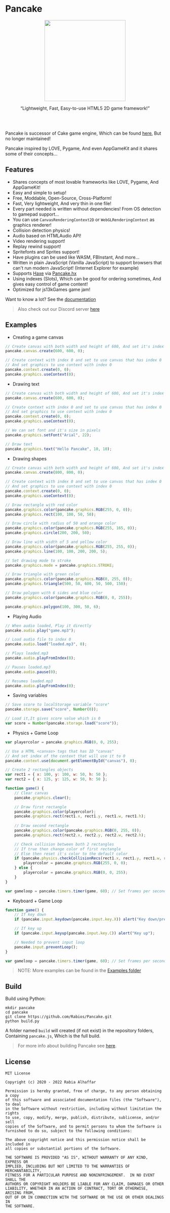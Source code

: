 # Pancake

<div align="center">
	<img src="https://github.com/Rabios/Pancake/blob/master/pancake.png" width="256", height="256"><br>
	<p><q>Lightweight, Fast, Easy-to-use HTML5 2D game framework!</q></p>
</div><br>
<br>

Pancake is successor of Cake game engine, Which can be found [here](https://github.com/steria773-archive/Cake), But no longer maintained!

Pancake inspired by LOVE, Pygame, And even AppGameKit and it shares some of their concepts...

## Features

- Shares concepts of most lovable frameworks like LOVE, Pygame, And AppGameKit!
- Easy and simple to setup!
- Free, Moddable, Open-Source, Cross-Platform!
- Fast, Very lightweight, And very thin in one file!
- Every part needed is written without dependencies! From OS detection to gamepad support...
- You can use `CanvasRenderingContext2D` or `WebGLRenderingContext` as graphics renderer!
- Collision detection physics!
- Audio based on HTMLAudio API!
- Video rendering support!
- Replay rewind support!
- Spritefonts and Sprites support!
- Have plugins can be used like WASM, FBInstant, And more...
- Written in plain JavaScript (Vanilla JavaScript) to support browsers that can't run modern JavaScript! (Internet Explorer for example)
- Supports [Haxe](https://haxe.org) via [Pancake.hx](https://github.com/Rabios/Pancake.hx)
- Using indexes (Slots), Which can be good for ordering sometimes, And gives easy control of game content!
- Optimized for js13kGames game jam!

Want to know a lot? See the [documentation](https://github.com/Rabios/Pancake/tree/master/docs/README.md)

> Also check out our Discord server [here](https://discord.gg/ANTU4SHQ3W)

## Examples

- Creating a game canvas

```javascript
// Create canvas with both width and height of 600, And set it's index to 0
pancake.canvas.create(600, 600, 0);

// Create context with index 0 and set to use canvas that has index 0
// And set graphics to use context with index 0
pancake.context.create(0, 0);
pancake.graphics.useContext(0);
```

- Drawing text

```javascript
// Create canvas with both width and height of 600, And set it's index to 0
pancake.canvas.create(600, 600, 0);

// Create context with index 0 and set to use canvas that has index 0
// And set graphics to use context with index 0
pancake.context.create(0, 0);
pancake.graphics.useContext(0);

// We can set font and it's size in pixels
pancake.graphics.setFont("Arial", 22);

// Draw text
pancake.graphics.text("Hello Pancake", 10, 10);
```

- Drawing shapes

```javascript
// Create canvas with both width and height of 600, And set it's index to 0
pancake.canvas.create(800, 800, 0);

// Create context with index 0 and set to use canvas that has index 0
// And set graphics to use context with index 0
pancake.context.create(0, 0);
pancake.graphics.useContext(0);

// Draw rectangle with red color
pancake.graphics.color(pancake.graphics.RGB(255, 0, 0));
pancake.graphics.rect(100, 100, 50, 50);

// Draw circle with radius of 50 and orange color
pancake.graphics.color(pancake.graphics.RGB(255, 165, 0));
pancake.graphics.circle(200, 200, 50);

// Draw line with width of 5 and yellow color
pancake.graphics.color(pancake.graphics.RGB(255, 255, 0));
pancake.graphics.line(100, 100, 200, 200, 5);

// Set drawing mode to stroke
pancake.graphics.mode = pancake.graphics.STROKE;

// Draw triangle with green color
pancake.graphics.color(pancake.graphics.RGB(0, 255, 0));
pancake.graphics.triangle(500, 50, 600, 50, 500, 150);

// Draw polygon with 6 sides and blue color
pancake.graphics.color(pancake.graphics.RGB(0, 0, 255));

pancake.graphics.polygon(100, 300, 50, 6);
```

- Playing Audio

```javascript
// When audio loaded, Play it directly
pancake.audio.play("game.mp3");

// Load audio file to index 0
pancake.audio.load("loaded.mp3", 0);

// Plays loaded.mp3
pancake.audio.playFromIndex(0);

// Pauses loaded.mp3
pancake.audio.pause(0);

// Resumes loaded.mp3
pancake.audio.playFromIndex(0);
```

- Saving variables

```javascript
// Save score to localStorage variable "score"
pancake.storage.save("score", Number(0));

// Load it,It gives score value which is 0
var score = Number(pancake.storage.load("score"));
```

- Physics + Game Loop

```javascript
var playercolor = pancake.graphics.RGB(0, 0, 255);

// Use a HTML <canvas> tags that has ID "canvas"
// And set index of the context that will use it to 0
pancake.context.use(document.getElementById("canvas"), 0);

// Create 2 rectangles objects
var rect1 = { x: 100, y: 100, w: 50, h: 50 };
var rect2 = { x: 125, y: 125, w: 50, h: 50 };

function game() {
    // Clear canvas
    pancake.graphics.clear();

    // Draw first rectangle
    pancake.graphics.color(playercolor);
    pancake.graphics.rect(rect1.x, rect1.y, rect1.w, rect1.h);
    
    // Draw second rectangle
    pancake.graphics.color(pancake.graphics.RGB(0, 255, 0));
    pancake.graphics.rect(rect2.x, rect2.y, rect2.w, rect2.h);

    // Check collision between both 2 rectangles
    // If true then change color of first rectangle
    // Else then reset it's color to the default color
    if (pancake.physics.checkCollisionRecs(rect1.x, rect1.y, rect1.w, rect1.h, rect2.x, rect2.y, rect2.w, rect2.h)) {
        playercolor = pancake.graphics.RGB(255, 0, 0);
    } else {
        playercolor = pancake.graphics.RGB(0, 0, 255);
    }   
}

var gameloop = pancake.timers.timer(game, 60); // Set frames per second to 60
```

- Keyboard + Game Loop

```javascript
function game() {
    // If key down
    if (pancake.input.keydown(pancake.input.key.X)) alert("Key down/press");

    // If key up
    if (pancake.input.keyup(pancake.input.key.C)) alert("Key up");

    // Needed to prevent input loop
    pancake.input.preventLoop();
}

var gameloop = pancake.timers.timer(game, 60); // Set frames per second to 60
```

> NOTE: More examples can be found in the [Examples folder](https://github.com/Rabios/Pancake/tree/master/examples)

## Build

Build using Python:

```batch
mkdir pancake
cd pancake
git clone https://github.com/Rabios/Pancake.git
python build.py
```

A folder named `build` will created (if not exist) in the repository folders, Containing `pancake.js`, Which is the full build.

> For more info about building Pancake see [here](https://github.com/Rabios/Pancake/blob/master/docs/build_system.md).

## License

```
MIT License

Copyright (c) 2020 - 2022 Rabia Alhaffar

Permission is hereby granted, free of charge, to any person obtaining a copy
of this software and associated documentation files (the "Software"), to deal
in the Software without restriction, including without limitation the rights
to use, copy, modify, merge, publish, distribute, sublicense, and/or sell
copies of the Software, and to permit persons to whom the Software is
furnished to do so, subject to the following conditions:

The above copyright notice and this permission notice shall be included in
all copies or substantial portions of the Software.

THE SOFTWARE IS PROVIDED "AS IS", WITHOUT WARRANTY OF ANY KIND, EXPRESS OR
IMPLIED, INCLUDING BUT NOT LIMITED TO THE WARRANTIES OF MERCHANTABILITY,
FITNESS FOR A PARTICULAR PURPOSE AND NONINFRINGEMENT.  IN NO EVENT SHALL THE
AUTHORS OR COPYRIGHT HOLDERS BE LIABLE FOR ANY CLAIM, DAMAGES OR OTHER
LIABILITY, WHETHER IN AN ACTION OF CONTRACT, TORT OR OTHERWISE, ARISING FROM,
OUT OF OR IN CONNECTION WITH THE SOFTWARE OR THE USE OR OTHER DEALINGS IN
THE SOFTWARE.
```
